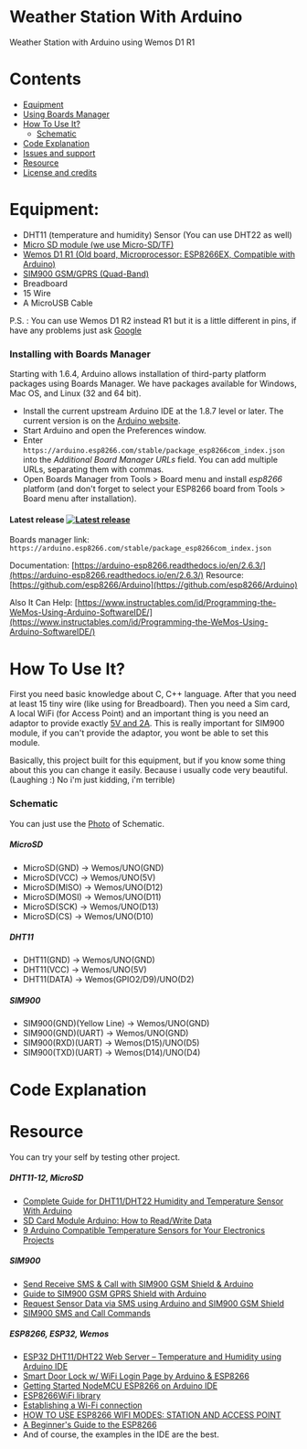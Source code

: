 # Weather Station With Arduino
Weather Station with Arduino using Wemos D1 R1

# Contents
- [Equipment](#equipment)
- [Using Boards Manager](#installing-with-boards-manager)
- [How To Use It?](#how-to-use-it)
  - [Schematic](#Schematic)
- [Code Explanation](#Code)
- [Issues and support](#issues-and-support)
- [Resource](#Resource)
- [License and credits](#license-and-credits)   

# Equipment:
- DHT11 (temperature and humidity) Sensor (You can use DHT22 as well)
- [Micro SD module (we use Micro-SD/TF)](https://github.com/Msameim181/Weather-Station-Arduino/blob/master/Equipment/Micro-SD-TF.jpg) 
- [Wemos D1 R1 (Old board, Microprocessor: ESP8266EX, Compatible with Arduino)](https://github.com/Msameim181/Weather-Station-Arduino/blob/master/Equipment/WeMos-D1-R1-Board-2.jpg)
- [SIM900 GSM/GPRS (Quad-Band)](https://github.com/Msameim181/Weather-Station-Arduino/blob/master/Equipment/SIM900-GSM-GPRS-2.jpg)
- Breadboard
- 15 Wire
- A MicroUSB Cable

P.S. : You can use Wemos D1 R2 instead R1 but it is a little different in pins, if have any problems just ask [Google](https://www.Google.com/)

### Installing with Boards Manager

Starting with 1.6.4, Arduino allows installation of third-party platform packages using Boards Manager. We have packages available for Windows, Mac OS, and Linux (32 and 64 bit).

- Install the current upstream Arduino IDE at the 1.8.7 level or later. The current version is on the [Arduino website](https://www.arduino.cc/en/main/software).
- Start Arduino and open the Preferences window.
- Enter ```https://arduino.esp8266.com/stable/package_esp8266com_index.json``` into the *Additional Board Manager URLs* field. You can add multiple URLs, separating them with commas.
- Open Boards Manager from Tools > Board menu and install *esp8266* platform (and don't forget to select your ESP8266 board from Tools > Board menu after installation).

#### Latest release [![Latest release](https://img.shields.io/github/release/esp8266/Arduino.svg)](https://github.com/esp8266/Arduino/releases/latest/)
Boards manager link: `https://arduino.esp8266.com/stable/package_esp8266com_index.json`

Documentation: [https://arduino-esp8266.readthedocs.io/en/2.6.3/](https://arduino-esp8266.readthedocs.io/en/2.6.3/)
Resource: [https://github.com/esp8266/Arduino](https://github.com/esp8266/Arduino)

Also It Can Help: [https://www.instructables.com/id/Programming-the-WeMos-Using-Arduino-SoftwareIDE/](https://www.instructables.com/id/Programming-the-WeMos-Using-Arduino-SoftwareIDE/)

# How To Use It?
First you need basic knowledge about C, C++ language. After that you need at least 15 tiny wire (like using for Breadboard). Then you need a Sim card, A local WiFi (for Access Point) and an important thing is you need an adaptor to provide exactly [5V and 2A](https://www.google.com/search?q=5v+and+2a+adaptor&oq=5v+and+2a+adaptor&aqs=chrome..69i57.10565j0j1&sourceid=chrome&ie=UTF-8). This is really important for SIM900 module, if you can't provide the adaptor, you wont be able to set this module.

Basically, this project built for this equipment, but if you know some thing about this you can change it easily. Because i usually code very beautiful. (Laughing :) No i'm just kidding, i'm terrible)



### Schematic
You can just use the [Photo]() of Schematic.

##### MicroSD
- MicroSD(GND)  -> Wemos/UNO(GND)
- MicroSD(VCC)  -> Wemos/UNO(5V)
- MicroSD(MISO) -> Wemos/UNO(D12)
- MicroSD(MOSI) -> Wemos/UNO(D11)
- MicroSD(SCK)  -> Wemos/UNO(D13)
- MicroSD(CS)   -> Wemos/UNO(D10)

##### DHT11
- DHT11(GND)    -> Wemos/UNO(GND)
- DHT11(VCC)    -> Wemos/UNO(5V)
- DHT11(DATA)   -> Wemos(GPIO2/D9)/UNO(D2)

##### SIM900
- SIM900(GND)(Yellow Line)  -> Wemos/UNO(GND)
- SIM900(GND)(UART)         -> Wemos/UNO(GND)
- SIM900(RXD)(UART)         -> Wemos(D15)/UNO(D5)
- SIM900(TXD)(UART)         -> Wemos(D14)/UNO(D4)

# Code Explanation


# Resource
You can try your self by testing other project.

##### DHT11-12, MicroSD
- [Complete Guide for DHT11/DHT22 Humidity and Temperature Sensor With Arduino](https://randomnerdtutorials.com/complete-guide-for-dht11dht22-humidity-and-temperature-sensor-with-arduino/)
- [SD Card Module Arduino: How to Read/Write Data](https://electropeak.com/learn/sd-card-module-read-write-arduino-tutorial/)
- [9 Arduino Compatible Temperature Sensors for Your Electronics Projects](https://randomnerdtutorials.com/9-arduino-compatible-temperature-sensors-for-your-electronics-projects/)

##### SIM900
- [Send Receive SMS & Call with SIM900 GSM Shield & Arduino](https://lastminuteengineers.com/sim900-gsm-shield-arduino-tutorial/)
- [Guide to SIM900 GSM GPRS Shield with Arduino](https://randomnerdtutorials.com/sim900-gsm-gprs-shield-arduino/)
- [Request Sensor Data via SMS using Arduino and SIM900 GSM Shield](https://randomnerdtutorials.com/request-sensor-data-sms-arduino-sim900-gsm-shield/#more-61678)
- [SIM900 SMS and Call Commands](http://www.raviyp.com/sim900-sms-call-commands/)

##### ESP8266, ESP32, Wemos
- [ESP32 DHT11/DHT22 Web Server – Temperature and Humidity using Arduino IDE](https://randomnerdtutorials.com/esp32-dht11-dht22-temperature-humidity-web-server-arduino-ide/)
- [Smart Door Lock w/ WiFi Login Page by Arduino & ESP8266](https://electropeak.com/learn/smart-door-lock-w-wifi-login-page-by-arduino-esp8266/)
- [Getting Started NodeMCU ESP8266 on Arduino IDE](https://electropeak.com/learn/nodemcu-esp8266-on-arduino-ide/)
- [ESP8266WiFi library](https://arduino-esp8266.readthedocs.io/en/latest/esp8266wifi/readme.html)
- [Establishing a Wi-Fi connection](https://tttapa.github.io/ESP8266/Chap07%20-%20Wi-Fi%20Connections.html)
- [HOW TO USE ESP8266 WIFI MODES: STATION AND ACCESS POINT](http://onlineshouter.com/use-esp8266-wifi-modes-station-access-point/)
- [A Beginner's Guide to the ESP8266](https://tttapa.github.io/ESP8266/Chap01%20-%20ESP8266.html)
- And of course, the examples in the IDE are the best.
 
 
 
